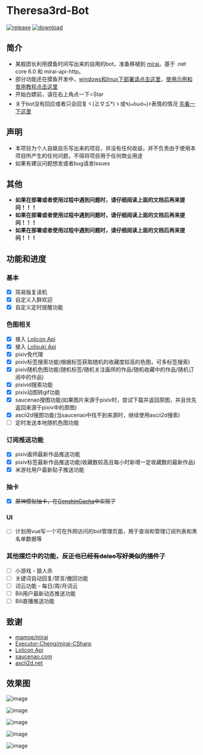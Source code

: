 # Theresa3rd-Bot
[![release](https://img.shields.io/github/v/release/GardenHamster/Theresa3rd-Bot)](https://github.com/GardenHamster/Theresa3rd-Bot/releases) [![download](https://img.shields.io/github/downloads/GardenHamster/Theresa3rd-Bot/total)](https://github.com/GardenHamster/Theresa3rd-Bot/releases)


## 简介
 - 某舰团长利用摸鱼时间写出来的自用的bot，准备移植到 [mirai](https://github.com/mamoe/mirai)。基于 .net core 6.0 和 mirai-api-http。
 - 部分功能还在摸鱼开发中，[windows和linux下部署请点击这里](https://github.com/GardenHamster/Theresa3rd-Bot/blob/main/Document.md)，[使用示例和食用教程点击这里](https://github.com/GardenHamster/Theresa3rd-Bot/blob/main/Menu.md)
 - 开始白嫖前，请在右上角点一下:star:Star
 - 关于bot没有回应或者只会回复ヾ(≧∇≦*)ゝ或٩(๑òωó๑)۶表情的情况 [先看一下这里](https://github.com/GardenHamster/Theresa3rd-Bot/blob/main/Document.md#bot没有回复或者只回复表情)

## 声明
 - 本项目为个人自娱自乐写出来的项目，并没有任何收益，并不负责由于使用本项目所产生的任何问题，不得将项目用于任何商业用途
 - 如果有建议问题想发或者bug请发Issues

## 其他
 - **如果在部署或者使用过程中遇到问题时，请仔细阅读上面的文档后再来提问！！！**
 - **如果在部署或者使用过程中遇到问题时，请仔细阅读上面的文档后再来提问！！！**
 - **如果在部署或者使用过程中遇到问题时，请仔细阅读上面的文档后再来提问！！！**

## 功能和进度
### 基本
- [x] 简易版复读机
- [x] 自定义入群欢迎
- [x] 自定义定时提醒功能

### 色图相关
- [x] 接入 [Lolicon Api](https://api.lolicon.app/#/setu)
- [x] 接入 [Lolisuki Api](https://github.com/GardenHamster/LoliSuki)
- [x] pixiv免代理 
- [x] pixiv标签搜索功能(根据标签获取随机的收藏度较高的色图，可多标签搜索)
- [x] pixiv随机色图功能(随机标签/随机关注画师的作品/随机收藏中的作品/随机订阅中的作品)
- [x] pixivid搜索功能
- [x] pixiv动图转gif功能
- [x] saucenao搜图功能(如果图片来源于pixiv时，尝试下载并返回原图，并且优先返回来源于pixiv中的原图)
- [x] ascii2d搜图功能(当saucenao中找不到来源时，继续使用ascii2d搜索)
- [ ] 定时发送本地随机色图功能

### 订阅推送功能
- [x] pixiv画师最新作品推送功能
- [x] pixiv标签最新作品推送功能(收藏数较高且每小时新增一定收藏数的最新作品)
- [x] 米游社用户最新贴子推送功能

### 抽卡
- [x] ~~原神模拟抽卡，在[GenshinGacha](https://github.com/GardenHamster/GenshinGacha)中实现了~~

### UI
- [ ] 计划用vue写一个可在外网访问的bot管理页面，用于查询和管理订阅列表和黑名单数据等

### 其他摆烂中的功能，~~反正也已经有dalao写好类似的插件了~~
- [ ] 小游戏 - 狼人杀
- [ ] 关键词自动回复/禁言/撤回功能
- [ ] 词云功能 - 每日/周/月词云
- [ ] Bili用户最新动态推送功能
- [ ] Bili直播推送功能

## 致谢
- [mamoe/mirai](https://github.com/mamoe/mirai)
- [Executor-Cheng/mirai-CSharp](https://github.com/Executor-Cheng/mirai-CSharp)
- [Lolicon Api](https://api.lolicon.app)
- [saucenao.com](https://saucenao.com)
- [ascii2d.net](https://ascii2d.net)

## 效果图
![image](https://user-images.githubusercontent.com/89188316/153139063-7ec31cd9-debe-475f-8ec3-b4660f552d21.png)

![image](https://user-images.githubusercontent.com/89188316/153144525-36b177f2-7ac8-4868-bb4f-223bb6978af9.png)

![image](https://user-images.githubusercontent.com/89188316/153144700-568fb0c8-92c7-4c6e-9868-d4361ab1eb16.png)

![image](https://user-images.githubusercontent.com/89188316/177739246-0002d3e8-3554-4b65-adfc-54aaf440611f.png)

![image](https://user-images.githubusercontent.com/89188316/197740246-9850327e-3cd1-4dd5-9ade-402ce613bf7d.png)

